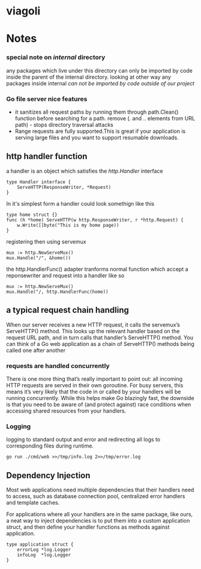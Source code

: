 # viagoli




# Notes



### special note on *internal* directory
any packages which live under this directory can only be imported by code
inside the parent of the internal directory.
looking at other way any packages inside internal *can not be imported by code outside of our project*



### Go file server nice features
- it sanitizes all request paths by running them through path.Clean() function before searching for a path.
remove (. and .. elements from URL path) - stops directory traversal attacks
- Range requests are fully supported.This is great if your application is serving large files
and you want to support resumable downloads.


## http handler function

a handler is an object which satisfies the *http.Handler* interface

    type Handler interface {
        ServeHTTP(ResponseWriter, *Request)
    }

In it's simplest form a handler could look somethign like this
    
    type home struct {}
    func (h *home) ServeHTTP(w http.ResponseWriter, r *http.Request) {
        w.Write([]byte("This is my home page))
    }

registering then using servemux

    mux := http.NewServeMux()
    mux.Handle("/", &home())


the http.HandlerFunc() adapter tranforms normal function which accept a reponsewriter and request
into a handler like so 

    mux := http.NewServeMux()
    mux.Handle("/, http.HandlerFunc(home))

## a typical request chain handling

When our server receives a new HTTP request, it calls
the servemux’s ServeHTTP() method. This looks up the relevant handler based on the
request URL path, and in turn calls that handler’s ServeHTTP() method. You can think of a Go
web application as a chain of ServeHTTP() methods being called one after another

### requests are handled concurrently

There is one more thing that’s really important to point out: all incoming HTTP requests are
served in their own goroutine. For busy servers, this means it’s very likely that the code in or
called by your handlers will be running concurrently. While this helps make Go blazingly fast,
the downside is that you need to be aware of (and protect against) race conditions when
accessing shared resources from your handlers.


### Logging

logging to standard output and error and redirecting all logs to corresponding files
during runtime.

    go run ./cmd/web >>/tmp/info.log 2>>/tmp/error.log


## Dependency Injection
Most web applications need multiple dependencies 
that their handlers need to access, such as database connection pool, 
centralized error handlers and template caches.

For applications where all your handlers are in the same package, like ours, a neat way to
inject dependencies is to put them into a custom application struct, and then define your
handler functions as methods against application.

    type application struct {
        errorLog *log.Logger
        infoLog  *log.Logger
    }